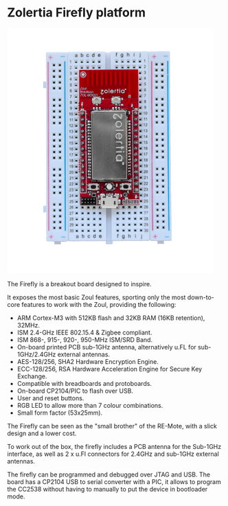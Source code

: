 Zolertia Firefly platform
============================================

![Zolertia Firefly breakout board][firefly]

The Firefly is a breakout board designed to inspire.

It exposes the most basic Zoul features, sporting only the most down-to-core features to work with the Zoul, providing the following:

* ARM Cortex-M3 with 512KB flash and 32KB RAM (16KB retention), 32MHz.
* ISM 2.4-GHz IEEE 802.15.4 & Zigbee compliant.
* ISM 868-, 915-, 920-, 950-MHz ISM/SRD Band.
* On-board printed PCB sub-1GHz antenna, alternatively u.FL for sub-1GHz/2.4GHz external antennas.
* AES-128/256, SHA2 Hardware Encryption Engine.
* ECC-128/256, RSA Hardware Acceleration Engine for Secure Key Exchange.
* Compatible with breadboards and protoboards.
* On-board CP2104/PIC to flash over USB.
* User and reset buttons.
* RGB LED to allow more than 7 colour combinations.
* Small form factor (53x25mm).

The Firefly can be seen as the "small brother" of the RE-Mote, with a slick design and a lower cost.

To work out of the box, the firefly includes a PCB antenna for the Sub-1GHz interface, as well as 2 x u.Fl connectors for 2.4GHz and sub-1GHz external antennas.

The firefly can be programmed and debugged over JTAG and USB.  The board has a CP2104 USB to serial converter with a PIC, it allows to program the CC2538 without having to manually to put the device in bootloader mode.

[firefly]: ../images/firefly.png "Zolertia RE-Firefly breakout board"
